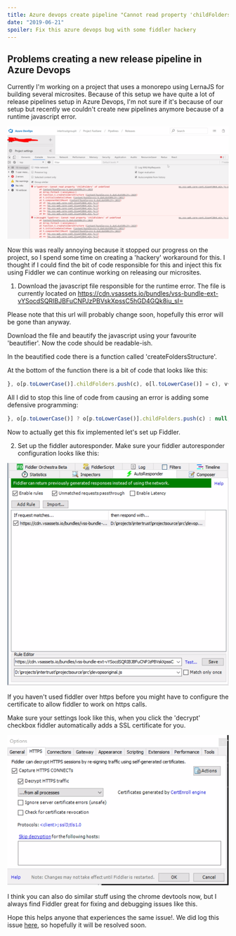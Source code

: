 ```yaml
---
title: Azure devops create pipeline "Cannot read property 'childFolders' of undefined"
date: "2019-06-21"
spoiler: Fix this azure devops bug with some fiddler hackery
---
```


## Problems creating a new release pipeline in Azure Devops

Currently I'm working on a project that uses a monorepo using LernaJS for building several microsites.
Because of this setup we have quite a lot of release pipelines setup in Azure Devops, I'm not sure if it's because of our setup but recently we couldn't create new pipelines anymore because of a runtime javascript error.

![Runtime error](/blog/runtime-error.png)

Now this was really annoying because it stopped our progress on the project, so I spend some time on creating a 'hackery' workaround for this. I thought if I could find the bit of code responsible for this and inject this fix using Fiddler we can continue working on releasing our microsites.

1. Download the javascript file responsible for the runtime error.
   The file is currently located on https://cdn.vsassets.io/bundles/vss-bundle-ext-vYSocdSQRIBJBFuCNPJzPBVskXpssC5hGD4GQk8iu_sI=

Please note that this url will probably change soon, hopefully this error will be gone than anyway.

Download the file and beautify the javascript using your favourite 'beautifier'. Now the code should be readable-ish.

In the beautified code there is a function called 'createFoldersStructure'.

At the bottom of the function there is a bit of code that looks like this:

```jsx
}, o[p.toLowerCase()].childFolders.push(c), o[l.toLowerCase()] = c), v++
```

All I did to stop this line of code from causing an error is adding some defensive programming:

```jsx
}, o[p.toLowerCase()] ? o[p.toLowerCase()].childFolders.push(c) : null, o[l.toLowerCase()] = c), v++
```

Now to actually get this fix implemented let's set up Fiddler.

2. Set up the fiddler autoresponder.
   Make sure your fiddler autoresponder configuration looks like this:

![Fiddler autoresponder](/blog/autoresponder.png)

If you haven't used fiddler over https before you might have to configure the certificate to allow fiddler to work on https calls.

Make sure your settings look like this, when you click the 'decrypt' checkbox fiddler automatically adds a SSL certificate for you.

![Fiddler https settings](/blog/fiddler-https-settings.png)

I think you can also do similar stuff using the chrome devtools now, but I always find Fiddler great for fixing and debugging issues like this.

Hope this helps anyone that experiences the same issue!. We did log this issue [here](https://developercommunity.visualstudio.com/content/problem/610555/cannot-saveclone-release-definition.html), so hopefully it will be resolved soon.
